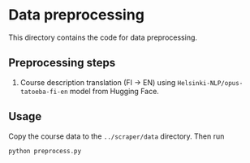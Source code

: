 # Data preprocessing

This directory contains the code for data preprocessing.

## Preprocessing steps

1. Course description translation (FI $\rightarrow$ EN) using
   `Helsinki-NLP/opus-tatoeba-fi-en` model from Hugging Face.

## Usage

Copy the course data to the `../scraper/data` directory. Then run

```bash
python preprocess.py
```
